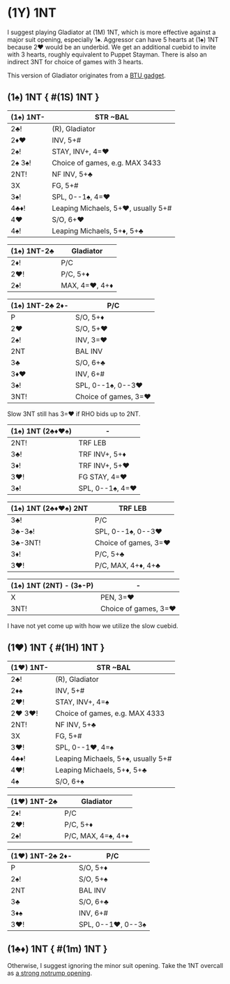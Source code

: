 # (1Y) 1NT

I suggest playing Gladiator at (1M) 1NT, which is more effective against a major
suit opening, especially 1♠.  Aggressor can have 5 hearts at (1♠) 1NT because 2♥
would be an underbid.  We get an additional cuebid to invite with 3 hearts,
roughly equivalent to Puppet Stayman.  There is also an indirect 3NT for choice
of games with 3 hearts.

This version of Gladiator originates from a [BTU gadget][gadget].

[gadget]: https://www.ptt.cc/man/BridgeClub/D6D1/D49B/M.983965409.A.html

## (1♠) 1NT { #(1S) 1NT }

| (1♠) 1NT- | STR ~BAL |
|-----------|----------|
| 2♣!       | (R), Gladiator
| 2♦♥       | INV, 5+#
| 2♠!       | STAY, INV+, 4=♥
| 2♠ 3♠!    | Choice of games, e.g. MAX 3433
| 2NT!      | NF INV, 5+♣
| 3X        | FG, 5+#
| 3♠!       | SPL, 0--1♠, 4=♥
| 4♣♦!      | Leaping Michaels, 5+♥, usually 5+#
| 4♥        | S/O, 6+♥
| 4♠!       | Leaping Michaels, 5+♦, 5+♣

| (1♠) 1NT-2♣ | Gladiator |
|-------------|-----------|
| 2♦!         | P/C
| 2♥!         | P/C, 5+♦
| 2♠!         | MAX, 4=♥, 4+♦

| (1♠) 1NT-2♣ 2♦- | P/C |
|-----------------|-----|
| P               | S/O, 5+♦
| 2♥              | S/O, 5+♥
| 2♠!             | INV, 3=♥
| 2NT             | BAL INV
| 3♣              | S/O, 6+♣
| 3♦♥             | INV, 6+#
| 3♠!             | SPL, 0--1♠, 0--3♥
| 3NT!            | Choice of games, 3=♥

Slow 3NT still has 3=♥ if RHO bids up to 2NT.

| (1♠) 1NT (2♣♦♥♠)  | - |
|-------------------|---|
| 2NT!              | TRF LEB
| 3♣!               | TRF INV+, 5+♦
| 3♦!               | TRF INV+, 5+♥
| 3♥!               | FG STAY, 4=♥
| 3♠!               | SPL, 0--1♠, 4=♥

| (1♠) 1NT (2♣♦♥♠) 2NT | TRF LEB |
|----------------------|---------|
| 3♣!                  | P/C
| 3♣-3♠!               | SPL, 0--1♠, 0--3♥
| 3♣-3NT!              | Choice of games, 3=♥
| 3♦!                  | P/C, 5+♣
| 3♥!                  | P/C, MAX, 4+♦, 4+♣

| (1♠) 1NT (2NT) - (3♠-P) | - |
|-------------------------|---|
| X                       | PEN, 3=♥
| 3NT!                    | Choice of games, 3=♥

I have not yet come up with how we utilize the slow cuebid.

## (1♥) 1NT { #(1H) 1NT }

| (1♥) 1NT- | STR ~BAL |
|-----------|----------|
| 2♣!       | (R), Gladiator
| 2♦♠       | INV, 5+#
| 2♥!       | STAY, INV+, 4=♠
| 2♥ 3♥!    | Choice of games, e.g. MAX 4333
| 2NT!      | NF INV, 5+♣
| 3X        | FG, 5+#
| 3♥!       | SPL, 0--1♥, 4=♠
| 4♣♦!      | Leaping Michaels, 5+♠, usually 5+#
| 4♥!       | Leaping Michaels, 5+♦, 5+♣
| 4♠        | S/O, 6+♠

| (1♥) 1NT-2♣ | Gladiator |
|-------------|-----------|
| 2♦!         | P/C
| 2♥!         | P/C, 5+♦
| 2♠!         | P/C, MAX, 4=♠, 4+♦

| (1♥) 1NT-2♣ 2♦- | P/C |
|-----------------|-----|
| P               | S/O, 5+♦
| 2♠!             | S/O, 5+♠
| 2NT             | BAL INV
| 3♣              | S/O, 6+♣
| 3♦♠             | INV, 6+#
| 3♥!             | SPL, 0--1♥, 0--3♠

## (1♣♦) 1NT { #(1m) 1NT }

Otherwise, I suggest ignoring the minor suit opening.  Take the 1NT overcall as
[a strong notrump opening](../../1NT_BTU.md).
